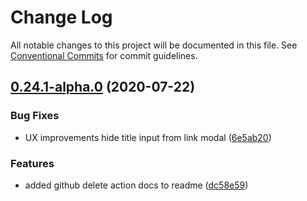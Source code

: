 # Change Log

All notable changes to this project will be documented in this file.
See [Conventional Commits](https://conventionalcommits.org) for commit guidelines.

## [0.24.1-alpha.0](https://github.com/tinacms/tinacms/compare/v0.24.0...v0.24.1-alpha.0) (2020-07-22)

### Bug Fixes

- UX improvements hide title input from link modal ([6e5ab20](https://github.com/tinacms/tinacms/commit/6e5ab20))

### Features

- added github delete action docs to readme ([dc58e59](https://github.com/tinacms/tinacms/commit/dc58e59))
